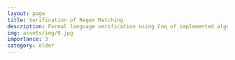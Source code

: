 ```yaml
---
layout: page
title: Verification of Regex Matching
description: Formal language verification using Coq of implemented algorithms for deciding membership of a word with respect to a given regular language.
img: assets/img/9.jpg
importance: 3
category: older
---
```

